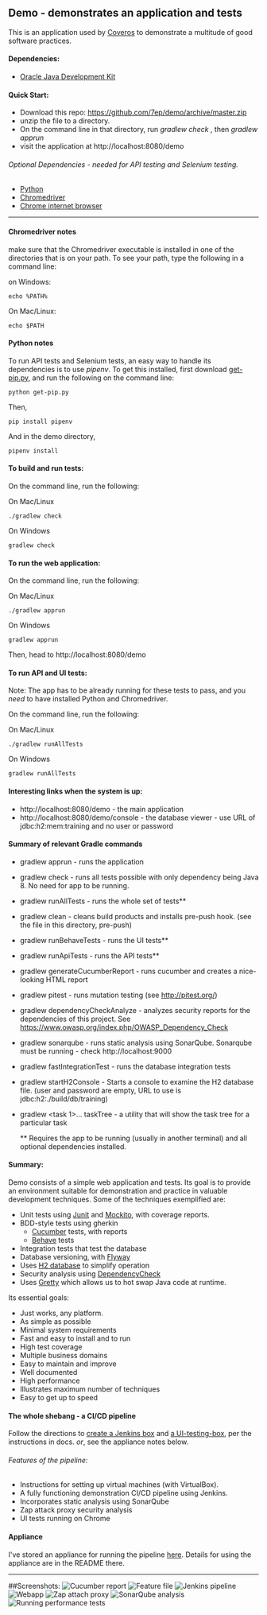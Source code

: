 ## Demo - demonstrates an application and tests

This is an application used by [Coveros](https://www.coveros.com/) to demonstrate a multitude of good
software practices.  

#### Dependencies:

* [Oracle Java Development Kit](https://www.oracle.com/technetwork/java/javase/downloads/index.html) 

#### Quick Start:

* Download this repo: https://github.com/7ep/demo/archive/master.zip
* unzip the file to a directory.
* On the command line in that directory, run _gradlew check_ , then _gradlew apprun_
* visit the application at http://localhost:8080/demo


###### Optional Dependencies - needed for API testing and Selenium testing.
* [Python](https://www.python.org/downloads/)
* [Chromedriver](http://chromedriver.chromium.org/downloads)
* [Chrome internet browser](https://www.google.com/chrome/)

---

#### Chromedriver notes
make sure that the Chromedriver executable is installed in one of the directories that is 
on your path.  To see your path, type the following in a command line: 

on Windows:

    echo %PATH%  
    
On Mac/Linux:

    echo $PATH
    
#### Python notes
To run API tests and Selenium tests, an easy way to handle its 
dependencies is to use *pipenv*.  To get this installed, first download
[get-pip.py](https://bootstrap.pypa.io/get-pip.py), and run the following on the command line:

    python get-pip.py
    
Then,

    pip install pipenv
   
And in the demo directory,
    
    pipenv install   
   
#### To build and run tests:
On the command line, run the following:

On Mac/Linux

    ./gradlew check

On Windows

    gradlew check

#### To run the web application:
On the command line, run the following:

On Mac/Linux

    ./gradlew apprun

On Windows

    gradlew apprun
    
Then, head to http://localhost:8080/demo    
    

#### To run API and UI tests:
Note: The app has to be already running for these tests to pass, and you _need_
to have installed Python and Chromedriver.

On the command line, run the following:

On Mac/Linux

    ./gradlew runAllTests

On Windows

    gradlew runAllTests    
    
#### Interesting links when the system is up:
* http://localhost:8080/demo - the main application
* http://localhost:8080/demo/console - the database viewer - use URL of jdbc:h2:mem:training and no user or password

#### Summary of relevant Gradle commands
* gradlew apprun - runs the application
* gradlew check - runs all tests possible with only dependency being Java 8.  No need for app to be running.
* gradlew runAllTests - runs the whole set of tests**  
* gradlew clean - cleans build products and installs pre-push hook. (see the file in this directory, pre-push)
* gradlew runBehaveTests - runs the UI tests**
* gradlew runApiTests - runs the API tests**
* gradlew generateCucumberReport - runs cucumber and creates a nice-looking HTML report
* gradlew pitest - runs mutation testing (see http://pitest.org/)
* gradlew dependencyCheckAnalyze - analyzes security reports for the dependencies of 
  this project.  See https://www.owasp.org/index.php/OWASP_Dependency_Check
* gradlew sonarqube - runs static analysis using SonarQube.  Sonarqube must be running - check http://localhost:9000
* gradlew fastIntegrationTest - runs the database integration tests
* gradlew startH2Console - Starts a console to examine the H2 database file.  (user and
  password are empty, URL to use is jdbc:h2:./build/db/training)
* gradlew <task 1>...<task N> taskTree - a utility that will show the task tree for a particular task



  ** Requires the app to be running 
     (usually in another terminal) and all optional dependencies installed.

#### Summary:
 
Demo consists of a simple web application and tests.  Its goal is to provide 
an environment suitable for demonstration and practice in valuable development
techniques.  Some of the techniques exemplified are:
* Unit tests using [Junit](https://junit.org/junit5/) and [Mockito](https://site.mockito.org/), with coverage reports.
* BDD-style tests using gherkin
  * [Cucumber](https://docs.cucumber.io/) tests, with reports
  * [Behave](https://behave.readthedocs.io/en/latest/) tests
* Integration tests that test the database
* Database versioning, with [Flyway](https://flywaydb.org/)
* Uses [H2 database](https://www.h2database.com/html/main.html) to simplify operation
* Security analysis using [DependencyCheck](https://www.owasp.org/index.php/OWASP_Dependency_Check)
* Uses [Gretty](https://github.com/gretty-gradle-plugin/gretty) which allows us to hot swap Java code at runtime.

Its essential goals:
* Just works, any platform.
* As simple as possible
* Minimal system requirements
* Fast and easy to install and to run
* High test coverage
* Multiple business domains
* Easy to maintain and improve
* Well documented
* High performance
* Illustrates maximum number of techniques
* Easy to get up to speed
    
#### The whole shebang - a CI/CD pipeline

Follow the directions to [create a Jenkins box](https://github.com/7ep/demo/blob/master/docs/jenkins_box_guide.txt) and [a UI-testing-box](https://github.com/7ep/demo/blob/master/docs/ui_test_box.txt), per the instructions
in docs.  *or*, see the appliance notes below.

###### Features of the pipeline:
* Instructions for setting up virtual machines (with VirtualBox).
* A fully functioning demonstration CI/CD pipeline using Jenkins.
* Incorporates static analysis using SonarQube
* Zap attack proxy security analysis
* UI tests running on Chrome
#### Appliance
 I've stored an appliance for running
 the pipeline [here](https://www.dropbox.com/sh/vk1hi9zs0fj9xus/AABBYo766-EGGn2IH0h9awTIa?dl=0).
 Details for using the appliance are in the README there.


---

##Screenshots:
![Cucumber report](https://c2.staticflickr.com/8/7881/33202009728_00134731ac_o.png)
![Feature file](https://c2.staticflickr.com/8/7811/47077017811_ef51957ea5_b.jpg)
![Jenkins pipeline](https://c2.staticflickr.com/8/7889/33202009658_11422b7f20_b.jpg)
![Webapp](https://c2.staticflickr.com/8/7916/47077017561_f190c6f88e_o.png)
![Zap attach proxy](https://c2.staticflickr.com/8/7905/33202009438_8f367e20ec_o.png)
![SonarQube analysis](https://c2.staticflickr.com/8/7823/33202009548_e678128200_b.jpg)
![Running performance tests](https://c2.staticflickr.com/8/7854/47077017751_7e045f68dd_b.jpg)
